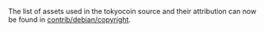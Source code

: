 The list of assets used in the tokyocoin source and their attribution can now be found in [contrib/debian/copyright](../contrib/debian/copyright).
